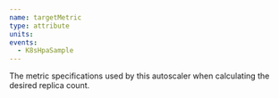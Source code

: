 ```yaml
---
name: targetMetric
type: attribute
units:
events:
  - K8sHpaSample 
---
```


The metric specifications used by this autoscaler when calculating the desired replica count.